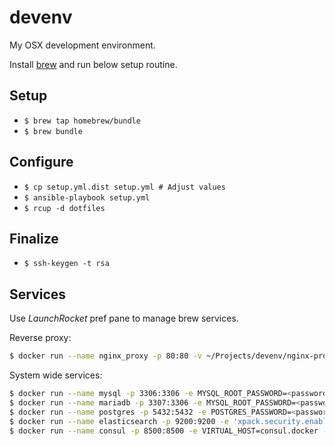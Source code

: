 # devenv

My OSX development environment.

Install [brew](http://brew.sh) and run below setup routine.

## Setup

 * `$ brew tap homebrew/bundle`
 * `$ brew bundle`

## Configure

 * `$ cp setup.yml.dist setup.yml # Adjust values`
 * `$ ansible-playbook setup.yml`
 * `$ rcup -d dotfiles`

## Finalize

 * `$ ssh-keygen -t rsa`

## Services

Use _LaunchRocket_ pref pane to manage brew services.

Reverse proxy:

```bash
$ docker run --name nginx_proxy -p 80:80 -v ~/Projects/devenv/nginx-proxy/etc/proxy.conf:/etc/nginx/proxy.conf:ro -v /var/run/docker.sock:/tmp/docker.sock:ro --restart always -d jwilder/nginx-proxy
```

System wide services:

```bash
$ docker run --name mysql -p 3306:3306 -e MYSQL_ROOT_PASSWORD=<password> --restart always -d mysql:5.7
$ docker run --name mariadb -p 3307:3306 -e MYSQL_ROOT_PASSWORD=<password> --restart always -d mariadb:10.1
$ docker run --name postgres -p 5432:5432 -e POSTGRES_PASSWORD=<password> --restart always -d postgres
$ docker run --name elasticsearch -p 9200:9200 -e 'xpack.security.enabled=false' -e 'xpack.monitoring.enabled=false' --restart always -d docker.elastic.co/elasticsearch/elasticsearch:5.6.0
$ docker run --name consul -p 8500:8500 -e VIRTUAL_HOST=consul.docker -e VIRTUAL_PORT=8500 --restart always -d consul
```
